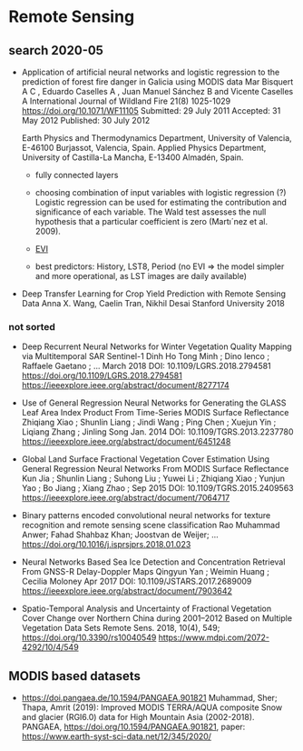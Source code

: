 # Remote Sensing

## search 2020-05

* Application of artificial neural networks and logistic regression to the prediction of forest fire danger in Galicia using MODIS data
Mar Bisquert A C , Eduardo Caselles A , Juan Manuel Sánchez B and Vicente Caselles A
International Journal of Wildland Fire 21(8) 1025-1029 https://doi.org/10.1071/WF11105
Submitted: 29 July 2011  Accepted: 31 May 2012   Published: 30 July 2012

  Earth Physics and Thermodynamics Department, University of Valencia, E-46100 Burjassot, Valencia, Spain.
  Applied Physics Department, University of Castilla-La Mancha, E-13400 Almadén, Spain.

    * fully connected layers

    * choosing combination of input variables with logistic regression (?)
    Logistic regression can be used for estimating the contribution and significance of each variable.
    The Wald test assesses the null hypothesis that a particular coefficient is zero (Martı´nez et al. 2009).

    * [EVI](https://en.wikipedia.org/wiki/Enhanced_vegetation_index)
    * best predictors: History, LST8, Period 
    (no EVI => the model simpler and more operational, as LST images are daily available)

* Deep Transfer Learning for Crop Yield Prediction with Remote Sensing Data
Anna X. Wang, Caelin Tran, Nikhil Desai
Stanford University
2018





### not sorted

* Deep Recurrent Neural Networks for Winter Vegetation Quality Mapping via Multitemporal SAR Sentinel-1
Dinh Ho Tong Minh  ; Dino Ienco  ; Raffaele Gaetano ; ...
March 2018
DOI: 10.1109/LGRS.2018.2794581 https://doi.org/10.1109/LGRS.2018.2794581
https://ieeexplore.ieee.org/abstract/document/8277174



* Use of General Regression Neural Networks for Generating the GLASS Leaf Area Index Product From Time-Series MODIS Surface Reflectance
Zhiqiang Xiao ; Shunlin Liang ; Jindi Wang ; Ping Chen ; Xuejun Yin ; Liqiang Zhang ; Jinling Song
Jan. 2014
DOI: 10.1109/TGRS.2013.2237780
https://ieeexplore.ieee.org/abstract/document/6451248


* Global Land Surface Fractional Vegetation Cover Estimation Using General Regression Neural Networks From MODIS Surface Reflectance
Kun Jia ; Shunlin Liang ; Suhong Liu ; Yuwei Li ; Zhiqiang Xiao ; Yunjun Yao ; Bo Jiang ; Xiang Zhao ;
Sep 2015
DOI: 10.1109/TGRS.2015.2409563
https://ieeexplore.ieee.org/abstract/document/7064717

* Binary patterns encoded convolutional neural networks for texture recognition and remote sensing scene classification
Rao Muhammad Anwer; Fahad Shahbaz Khan; Joostvan de Weijer; ...
https://doi.org/10.1016/j.isprsjprs.2018.01.023

* Neural Networks Based Sea Ice Detection and Concentration Retrieval From GNSS-R Delay-Doppler Maps
Qingyun Yan ; Weimin Huang ; Cecilia Moloney
Apr 2017
DOI: 10.1109/JSTARS.2017.2689009
https://ieeexplore.ieee.org/abstract/document/7903642


* Spatio-Temporal Analysis and Uncertainty of Fractional Vegetation Cover Change over Northern China during 2001–2012 Based on Multiple Vegetation Data Sets
Remote Sens. 2018, 10(4), 549; https://doi.org/10.3390/rs10040549
https://www.mdpi.com/2072-4292/10/4/549


## MODIS based datasets

* https://doi.pangaea.de/10.1594/PANGAEA.901821
Muhammad, Sher; Thapa, Amrit (2019): Improved MODIS TERRA/AQUA composite Snow and glacier (RGI6.0) data for High Mountain Asia (2002-2018). PANGAEA, https://doi.org/10.1594/PANGAEA.901821,
paper: https://www.earth-syst-sci-data.net/12/345/2020/

